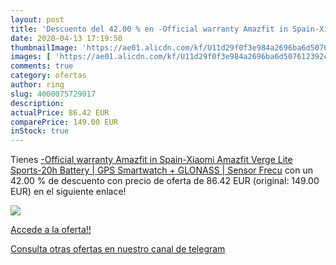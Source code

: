 ```yaml
---
layout: post
title: 'Descuento del 42.00 % en -Official warranty Amazfit in Spain-Xiao'
date: 2020-04-13 17:19:50
thumbnailImage: 'https://ae01.alicdn.com/kf/U11d29f0f3e984a2696ba6d507612392cG/-Official-warranty-Amazfit-in-Spain-Xiaomi-Amazfit-Verge-Lite-Sports-20h-Battery-GPS-Smartwatch-GLONASS.jpg_350x350._SL200_.jpg'
images: [ 'https://ae01.alicdn.com/kf/U11d29f0f3e984a2696ba6d507612392cG/-Official-warranty-Amazfit-in-Spain-Xiaomi-Amazfit-Verge-Lite-Sports-20h-Battery-GPS-Smartwatch-GLONASS.jpg_350x350._SL200_.jpg' ]
comments: true
category: ofertas
author: ring
slug: 4000075729017
description:
actualPrice: 86.42 EUR
comparePrice: 149.00 EUR
inStock: true
---
```


Tienes [-Official warranty Amazfit in Spain-Xiaomi Amazfit Verge Lite Sports-20h Battery | GPS Smartwatch + GLONASS | Sensor Frecu](https://www.amazon.com/dp/4000075729017/?tag=redken08-20) con un 42.00 % de descuento con precio de oferta de 86.42 EUR (original: 149.00 EUR) en el siguiente enlace!

[![](https://ae01.alicdn.com/kf/U11d29f0f3e984a2696ba6d507612392cG/-Official-warranty-Amazfit-in-Spain-Xiaomi-Amazfit-Verge-Lite-Sports-20h-Battery-GPS-Smartwatch-GLONASS.jpg_350x350._SL200_.jpg)](https://www.amazon.com/dp/4000075729017/?tag=redken08-20)

[Accede a la oferta!!](https://www.amazon.com/dp/4000075729017/?tag=redken08-20)

[Consulta otras ofertas en nuestro canal de telegram](https://t.me/s/ofertas25)
